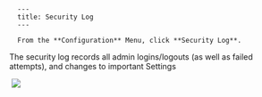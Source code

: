 
      ---
      title: Security Log
      ---

      From the **Configuration** Menu, click **Security Log**.   
  
The security log records all admin logins/logouts (as well as failed attempts), and changes to important Settings  
  
 ![](images/1415380135414.png)
      